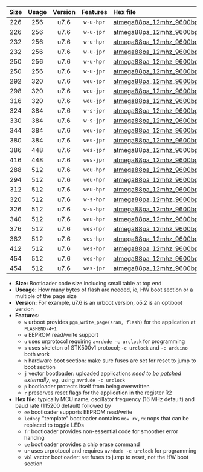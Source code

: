 |Size|Usage|Version|Features|Hex file|
|:-:|:-:|:-:|:-:|:--|
|226|256|u7.6|`w-u-hpr`|[atmega88pa_12mhz_9600bps_ur.hex](https://raw.githubusercontent.com/stefanrueger/urboot/main/bootloaders/atmega88pa/fcpu_12mhz/9600_bps/atmega88pa_12mhz_9600bps_ur.hex)|
|226|256|u7.6|`w-u-jpr`|[atmega88pa_12mhz_9600bps_ur_vbl.hex](https://raw.githubusercontent.com/stefanrueger/urboot/main/bootloaders/atmega88pa/fcpu_12mhz/9600_bps/atmega88pa_12mhz_9600bps_ur_vbl.hex)|
|232|256|u7.6|`w-u-hpr`|[atmega88pa_12mhz_9600bps_lednop_ur.hex](https://raw.githubusercontent.com/stefanrueger/urboot/main/bootloaders/atmega88pa/fcpu_12mhz/9600_bps/atmega88pa_12mhz_9600bps_lednop_ur.hex)|
|232|256|u7.6|`w-u-jpr`|[atmega88pa_12mhz_9600bps_lednop_ur_vbl.hex](https://raw.githubusercontent.com/stefanrueger/urboot/main/bootloaders/atmega88pa/fcpu_12mhz/9600_bps/atmega88pa_12mhz_9600bps_lednop_ur_vbl.hex)|
|250|256|u7.6|`w-u-hpr`|[atmega88pa_12mhz_9600bps_lednop_fr_ur.hex](https://raw.githubusercontent.com/stefanrueger/urboot/main/bootloaders/atmega88pa/fcpu_12mhz/9600_bps/atmega88pa_12mhz_9600bps_lednop_fr_ur.hex)|
|250|256|u7.6|`w-u-jpr`|[atmega88pa_12mhz_9600bps_lednop_fr_ur_vbl.hex](https://raw.githubusercontent.com/stefanrueger/urboot/main/bootloaders/atmega88pa/fcpu_12mhz/9600_bps/atmega88pa_12mhz_9600bps_lednop_fr_ur_vbl.hex)|
|292|320|u7.6|`weu-jpr`|[atmega88pa_12mhz_9600bps_ee_ur_vbl.hex](https://raw.githubusercontent.com/stefanrueger/urboot/main/bootloaders/atmega88pa/fcpu_12mhz/9600_bps/atmega88pa_12mhz_9600bps_ee_ur_vbl.hex)|
|298|320|u7.6|`weu-jpr`|[atmega88pa_12mhz_9600bps_ee_lednop_ur_vbl.hex](https://raw.githubusercontent.com/stefanrueger/urboot/main/bootloaders/atmega88pa/fcpu_12mhz/9600_bps/atmega88pa_12mhz_9600bps_ee_lednop_ur_vbl.hex)|
|316|320|u7.6|`weu-jpr`|[atmega88pa_12mhz_9600bps_ee_lednop_fr_ur_vbl.hex](https://raw.githubusercontent.com/stefanrueger/urboot/main/bootloaders/atmega88pa/fcpu_12mhz/9600_bps/atmega88pa_12mhz_9600bps_ee_lednop_fr_ur_vbl.hex)|
|324|384|u7.6|`w-s-jpr`|[atmega88pa_12mhz_9600bps_vbl.hex](https://raw.githubusercontent.com/stefanrueger/urboot/main/bootloaders/atmega88pa/fcpu_12mhz/9600_bps/atmega88pa_12mhz_9600bps_vbl.hex)|
|330|384|u7.6|`w-s-jpr`|[atmega88pa_12mhz_9600bps_lednop_vbl.hex](https://raw.githubusercontent.com/stefanrueger/urboot/main/bootloaders/atmega88pa/fcpu_12mhz/9600_bps/atmega88pa_12mhz_9600bps_lednop_vbl.hex)|
|344|384|u7.6|`weu-jpr`|[atmega88pa_12mhz_9600bps_ee_lednop_fr_ce_ur_vbl.hex](https://raw.githubusercontent.com/stefanrueger/urboot/main/bootloaders/atmega88pa/fcpu_12mhz/9600_bps/atmega88pa_12mhz_9600bps_ee_lednop_fr_ce_ur_vbl.hex)|
|380|384|u7.6|`wes-jpr`|[atmega88pa_12mhz_9600bps_ee_vbl.hex](https://raw.githubusercontent.com/stefanrueger/urboot/main/bootloaders/atmega88pa/fcpu_12mhz/9600_bps/atmega88pa_12mhz_9600bps_ee_vbl.hex)|
|386|448|u7.6|`wes-jpr`|[atmega88pa_12mhz_9600bps_ee_lednop_vbl.hex](https://raw.githubusercontent.com/stefanrueger/urboot/main/bootloaders/atmega88pa/fcpu_12mhz/9600_bps/atmega88pa_12mhz_9600bps_ee_lednop_vbl.hex)|
|416|448|u7.6|`wes-jpr`|[atmega88pa_12mhz_9600bps_ee_lednop_fr_vbl.hex](https://raw.githubusercontent.com/stefanrueger/urboot/main/bootloaders/atmega88pa/fcpu_12mhz/9600_bps/atmega88pa_12mhz_9600bps_ee_lednop_fr_vbl.hex)|
|288|512|u7.6|`weu-hpr`|[atmega88pa_12mhz_9600bps_ee_ur.hex](https://raw.githubusercontent.com/stefanrueger/urboot/main/bootloaders/atmega88pa/fcpu_12mhz/9600_bps/atmega88pa_12mhz_9600bps_ee_ur.hex)|
|294|512|u7.6|`weu-hpr`|[atmega88pa_12mhz_9600bps_ee_lednop_ur.hex](https://raw.githubusercontent.com/stefanrueger/urboot/main/bootloaders/atmega88pa/fcpu_12mhz/9600_bps/atmega88pa_12mhz_9600bps_ee_lednop_ur.hex)|
|312|512|u7.6|`weu-hpr`|[atmega88pa_12mhz_9600bps_ee_lednop_fr_ur.hex](https://raw.githubusercontent.com/stefanrueger/urboot/main/bootloaders/atmega88pa/fcpu_12mhz/9600_bps/atmega88pa_12mhz_9600bps_ee_lednop_fr_ur.hex)|
|320|512|u7.6|`w-s-hpr`|[atmega88pa_12mhz_9600bps.hex](https://raw.githubusercontent.com/stefanrueger/urboot/main/bootloaders/atmega88pa/fcpu_12mhz/9600_bps/atmega88pa_12mhz_9600bps.hex)|
|326|512|u7.6|`w-s-hpr`|[atmega88pa_12mhz_9600bps_lednop.hex](https://raw.githubusercontent.com/stefanrueger/urboot/main/bootloaders/atmega88pa/fcpu_12mhz/9600_bps/atmega88pa_12mhz_9600bps_lednop.hex)|
|340|512|u7.6|`weu-hpr`|[atmega88pa_12mhz_9600bps_ee_lednop_fr_ce_ur.hex](https://raw.githubusercontent.com/stefanrueger/urboot/main/bootloaders/atmega88pa/fcpu_12mhz/9600_bps/atmega88pa_12mhz_9600bps_ee_lednop_fr_ce_ur.hex)|
|376|512|u7.6|`wes-hpr`|[atmega88pa_12mhz_9600bps_ee.hex](https://raw.githubusercontent.com/stefanrueger/urboot/main/bootloaders/atmega88pa/fcpu_12mhz/9600_bps/atmega88pa_12mhz_9600bps_ee.hex)|
|382|512|u7.6|`wes-hpr`|[atmega88pa_12mhz_9600bps_ee_lednop.hex](https://raw.githubusercontent.com/stefanrueger/urboot/main/bootloaders/atmega88pa/fcpu_12mhz/9600_bps/atmega88pa_12mhz_9600bps_ee_lednop.hex)|
|412|512|u7.6|`wes-hpr`|[atmega88pa_12mhz_9600bps_ee_lednop_fr.hex](https://raw.githubusercontent.com/stefanrueger/urboot/main/bootloaders/atmega88pa/fcpu_12mhz/9600_bps/atmega88pa_12mhz_9600bps_ee_lednop_fr.hex)|
|454|512|u7.6|`wes-hpr`|[atmega88pa_12mhz_9600bps_ee_lednop_fr_ce.hex](https://raw.githubusercontent.com/stefanrueger/urboot/main/bootloaders/atmega88pa/fcpu_12mhz/9600_bps/atmega88pa_12mhz_9600bps_ee_lednop_fr_ce.hex)|
|454|512|u7.6|`wes-jpr`|[atmega88pa_12mhz_9600bps_ee_lednop_fr_ce_vbl.hex](https://raw.githubusercontent.com/stefanrueger/urboot/main/bootloaders/atmega88pa/fcpu_12mhz/9600_bps/atmega88pa_12mhz_9600bps_ee_lednop_fr_ce_vbl.hex)|

- **Size:** Bootloader code size including small table at top end
- **Useage:** How many bytes of flash are needed, ie, HW boot section or a multiple of the page size
- **Version:** For example, u7.6 is an urboot version, o5.2 is an optiboot version
- **Features:**
  + `w` urboot provides `pgm_write_page(sram, flash)` for the application at `FLASHEND-4+1`
  + `e` EEPROM read/write support
  + `u` uses urprotocol requiring `avrdude -c urclock` for programming
  + `s` uses skeleton of STK500v1 protocol; `-c urclock` and `-c arduino` both work
  + `h` hardware boot section: make sure fuses are set for reset to jump to boot section
  + `j` vector bootloader: uploaded applications *need to be patched externally*, eg, using `avrdude -c urclock`
  + `p` bootloader protects itself from being overwritten
  + `r` preserves reset flags for the application in the register R2
- **Hex file:** typically MCU name, oscillator frequency (16 MHz default) and baud rate (115200 default) followed by
  + `ee` bootloader supports EEPROM read/write
  + `lednop` "template" bootloader contains `mov rx,rx` nops that can be replaced to toggle LEDs
  + `fr` bootloader provides non-essential code for smoother error handing
  + `ce` bootloader provides a chip erase command
  + `ur` uses urprotocol and requires `avrdude -c urclock` for programming
  + `vbl` vector bootloader: set fuses to jump to reset, not the HW boot section
